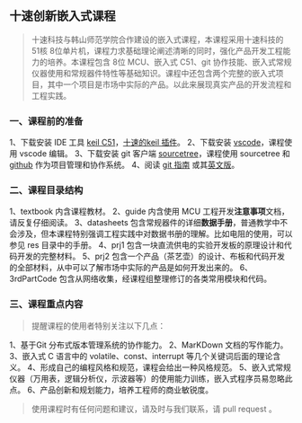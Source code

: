 ## 十速创新嵌入式课程

>十速科技与韩山师范学院合作建设的嵌入式课程，本课程采用十速科技的 51核 8位单片机，课程力求基础理论阐述清晰的同时，强化产品开发工程能力的培养。本课程包含 8位 MCU、嵌入式 C51、git 协作技能、嵌入式常规仪器使用和常规器件特性等基础知识。课程中还包含两个完整的嵌入式项目，其中一个项目是市场中实际的产品。以此来展现真实产品的开发流程和工程实践。

### 一、课程前的准备

1、下载安装 IDE 工具 [keil C51](https://www.keil.com/download/product/)，[十速的keil 插件](http://www.tenx.com.tw/product_tools_detail.aspx?ToolsID=100)。
2、下载安装 [vscode](https://code.visualstudio.com/)，课程使用 vscode 编辑。
3、下载安装 git 客户端 [sourcetree](https://www.sourcetreeapp.com/)，课程使用 sourcetree 和 [github](http://www.github.com) 作为项目管理和协作系统。
4、阅读 [git 指南](https://gitee.com/progit/) 或其[英文版](https://git-scm.com/book/en/v2)。

### 二、课程目录结构

1、textbook 内含课程教材。
2、guide 内含使用 MCU 工程开发**注意事项**文档，请反复仔细阅读。
3、datasheets 包含常规器件的详细**数据手册**，普通教学中不会涉及，但本课程特别强调工程实践中对数据书册的理解。比如电阻的使用，可以参见 res 目录中的手册。
4、prj1 包含一块直流供电的实验开发板的原理设计和代码开发的完整材料。
5、prj2 包含一个产品（茶艺壶）的设计、布板和代码开发的全部材料，从中可以了解市场中实际的产品是如何开发出来的。
6、3rdPartCode 包含从网络收集，经课程组整理修订的各类常用模块和代码。

### 三、课程重点内容

>提醒课程的使用者特别关注以下几点：

1、基于Git 分布式版本管理系统的协作能力。
2、MarKDown 文档的写作能力。
3、嵌入式 C 语言中的 volatile、const、interrupt 等几个关键词后面的理论含义。
4、形成自己的编程风格和规范，课程会给出一种风格规范。
5、嵌入式常规仪器（万用表，逻辑分析仪，示波器等）的使用能力训练，嵌入式程序员易忽略此点。
6、产品创新和规划能力，培养工程师的商业敏锐度。

> 使用课程时有任何问题和建议，请及时与我们联系，请 pull request 。
